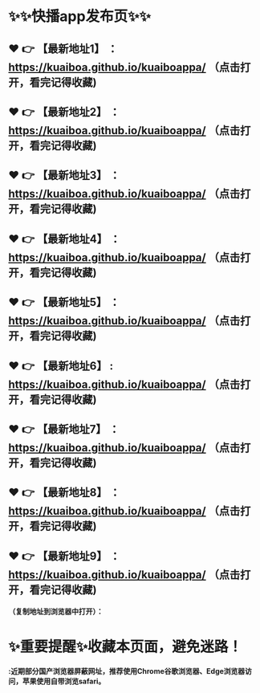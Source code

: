 # :sparkles::sparkles:快播app发布页:sparkles::sparkles:

 :heart: :point_right: 【最新地址1】 ：https://kuaiboa.github.io/kuaiboappa/   （点击打开，看完记得收藏)
 ------
 :heart: :point_right: 【最新地址2】 ：https://kuaiboa.github.io/kuaiboappa/   （点击打开，看完记得收藏)
 ------
 :heart: :point_right: 【最新地址3】 ：https://kuaiboa.github.io/kuaiboappa/   （点击打开，看完记得收藏)
 ------
 :heart: :point_right: 【最新地址4】 ：https://kuaiboa.github.io/kuaiboappa/   （点击打开，看完记得收藏)
 ------
 :heart: :point_right: 【最新地址5】 ：https://kuaiboa.github.io/kuaiboappa/   （点击打开，看完记得收藏)
 ------
 :heart: :point_right: 【最新地址6】 : https://kuaiboa.github.io/kuaiboappa/  （点击打开，看完记得收藏)
 ------
 :heart: :point_right: 【最新地址7】 ：https://kuaiboa.github.io/kuaiboappa/   （点击打开，看完记得收藏)
 ------
 :heart: :point_right: 【最新地址8】 ：https://kuaiboa.github.io/kuaiboappa/   （点击打开，看完记得收藏)
 ------
 :heart: :point_right: 【最新地址9】 ：https://kuaiboa.github.io/kuaiboappa/   （点击打开，看完记得收藏)
  ------

  
#### （复制地址到浏览器中打开）：
# :sparkles:重要提醒:sparkles:收藏本页面，避免迷路！
#### :近期部分国产浏览器屏蔽网址，推荐使用Chrome谷歌浏览器、Edge浏览器访问，苹果使用自带浏览safari。

